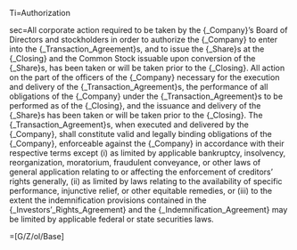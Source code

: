 Ti=Authorization

sec=All corporate action required to be taken by the {_Company}’s Board of Directors and stockholders in order to authorize the {_Company} to enter into the {_Transaction_Agreement}s, and to issue the {_Share}s at the {_Closing} and the Common Stock issuable upon conversion of the {_Share}s, has been taken or will be taken prior to the {_Closing}. All action on the part of the officers of the {_Company} necessary for the execution and delivery of the {_Transaction_Agreement}s, the performance of all obligations of the {_Company} under the {_Transaction_Agreement}s to be performed as of the {_Closing}, and the issuance and delivery of the {_Share}s has been taken or will be taken prior to the {_Closing}. The {_Transaction_Agreement}s, when executed and delivered by the {_Company}, shall constitute valid and legally binding obligations of the {_Company}, enforceable against the {_Company} in accordance with their respective terms except (i) as limited by applicable bankruptcy, insolvency, reorganization, moratorium, fraudulent conveyance, or other laws of general application relating to or affecting the enforcement of creditors’ rights generally, (ii) as limited by laws relating to the availability of specific performance, injunctive relief, or other equitable remedies, or (iii) to the extent the indemnification provisions contained in the {_Investors’_Rights_Agreement} and the {_Indemnification_Agreement} may be limited by applicable federal or state securities laws.

=[G/Z/ol/Base]
